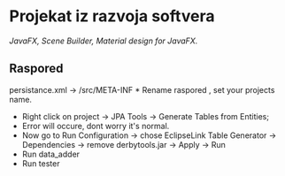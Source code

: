 # Projekat iz razvoja softvera
*JavaFX, Scene Builder, Material design for JavaFX.*

## Raspored

persistance.xml -> /src/META-INF
	* Rename raspored , set your projects name.

* Right click on project -> JPA Tools -> Generate Tables from Entities;
* Error will occure, dont worry it's normal.
* Now go to Run Configuration -> chose EclipseLink Table Generator -> Dependencies -> remove derbytools.jar -> Apply -> Run 
* Run data_adder
* Run tester
